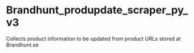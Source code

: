 # Brandhunt_produpdate_scraper_py_v3
Collects product information to be updated from product URLs stored at Brandhunt.se
